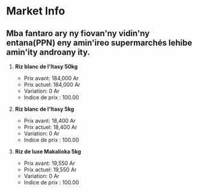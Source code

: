 # Market Info

## Mba fantaro ary ny fiovan'ny vidin'ny entana(PPN) eny amin'ireo supermarchés lehibe amin'ity androany ity.

1. **Riz blanc de l'Itasy 50kg**
   - Prix avant: 184,000 Ar
   - Prix actuel: 184,000 Ar
   - Variation: 0 Ar
   - Indice de prix : 100.00

2. **Riz blanc de l'Itasy 5kg**
   - Prix avant: 18,400 Ar
   - Prix actuel: 18,400 Ar
   - Variation: 0 Ar
   - Indice de prix : 100.00

3. **Riz de luxe Makalioka 5kg**
   - Prix avant: 19,550 Ar
   - Prix actuel: 19,550 Ar
   - Variation: 0 Ar
   - Indice de prix : 100.00

